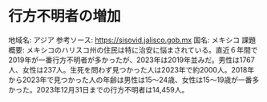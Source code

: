 # 行方不明者の増加

地域名: アジア
参考ソース: https://sisovid.jalisco.gob.mx
国名: メキシコ
課題概要: メキシコのハリスコ州の住民は特に治安に悩まされている。直近６年間で2019年が一番行方不明者が多かったが、2023年は2019年並みだ。男性は1767人、女性は237人。生死を問わず見つかった人は2023年で約2000人。2018年から2023年で見つかった人の年齢は男性は15〜24歳、女性は15〜19歳が一番多かった。2023年12月31日までの行方不明者は14,459人。